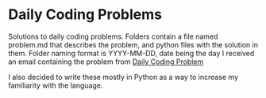 # Daily Coding Problems
Solutions to daily coding problems. Folders contain a file named problem.md that describes the problem, and python files with the solution in them. Folder naming format is YYYY-MM-DD, date being the day I received an email containing the problem from [Daily Coding Problem](https://dailycodingproblem.com)

I also decided to write these mostly in Python as a way to increase my familiarity with the language.
